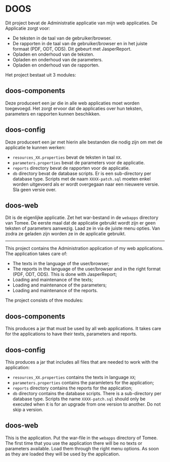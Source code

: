 DOOS
====

Dit project bevat de Administratie applicatie van mijn web applicaties. De Applicatie zorgt voor:
* De teksten in de taal van de gebruiker/browser.
* De rapporten in de taal van de gebruiker/browser en in het juiste formaat (PDF, ODT, ODS). Dit gebeurt met JasperReport.
* Opladen en onderhoud van de teksten.
* Opladen en onderhoud van de parameters.
* Opladen en onderhoud van de rapporten.

Het project bestaat uit 3 modules:

doos-components
---------------

Deze produceert een jar die in alle web applicaties moet worden toegevoegd.  Het zorgt ervoor dat de applicaties over hun teksten, parameters en rapporten kunnen beschikken.

doos-config
-----------

Deze produceert een jar met hierin alle bestanden die nodig zijn om met de applicatie te kunnen werken:
* `resources_XX.properties` bevat de teksten in taal `XX`.
* `parameters.properties` bevat de parameters voor de applicatie.
* `reports` directory bevat de rapporten voor de applicatie.
* `db` directory bevat de database scripts. Er is een sub-directory per database type. Scripts met de naam `XXXX-patch.sql` moeten enkel worden uitgevoerd als er wordt overgegaan naar een nieuwere versie. Sla geen versie over.

doos-web
--------

Dit is de eigenlijke applicatie. Zet het war-bestand in de `webapps` directory van Tomee. De eerste maal dat de applicatie gebruikt wordt zijn er geen teksten of parameters aanwezig. Laad ze in via de juiste menu opties. Van zodra ze geladen zijn worden ze in de applicatie gebruikt.

<hr />

This project contains the Administration application of my web applications. The application takes care of:
* The texts in the language of the user/browser;
* The reports in the language of the user/browser and in the right format (PDF, ODT, ODS). This is done with JasperReport;
* Loading and maintenance of the texts;
* Loading and maintenance of the parameters;
* Loading and maintenance of the reports.

The project consists of thre modules:

doos-components
---------------

This produces a jar that must be used by all web applications. It takes care for the applications to have their texts, parameters and reports.

doos-config
-----------

This produces a jar that includes all files that are needed to work with the application:
* `resources_XX.properties` contains the texts in language `XX`;
* `parameters.properties` contains the paramleters for the application;
* `reports` directory contains the reports for the application;
* `db` directory contains the database scripts. There is a sub-directory per database type. Scripts the name `XXXX-patch.sql` should only be executed when it is for an upgrade from one version to another. Do not skip a version.

doos-web
--------

This is the application. Put the war-file in the `webapps` directory of Tomee. The first time that you use the application there will be no texts or parameters available. Load them through the right menu options. As soon as they are loaded they will be used by the application.

